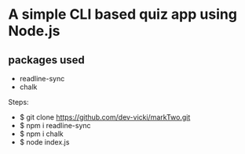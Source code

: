 # A simple CLI based quiz app using Node.js

## packages used
- readline-sync
- chalk

Steps:
 - $ git clone https://github.com/dev-vicki/markTwo.git
 - $ npm i readline-sync
 - $ npm i chalk
 - $ node index.js
